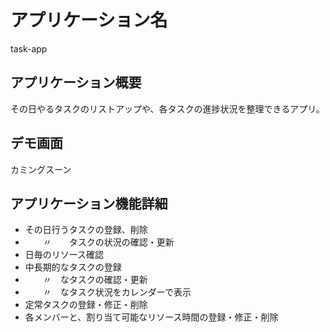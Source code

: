 # アプリケーション名
task-app

## アプリケーション概要
その日やるタスクのリストアップや、各タスクの進捗状況を整理できるアプリ。

## デモ画面
カミングスーン

## アプリケーション機能詳細
- その日行うタスクの登録、削除
- 　　〃　　タスクの状況の確認・更新
- 日毎のリソース確認
- 中長期的なタスクの登録
- 　　〃　なタスクの確認・更新
- 　　〃　なタスク状況をカレンダーで表示
- 定常タスクの登録・修正・削除
- 各メンバーと、割り当て可能なリソース時間の登録・修正・削除
